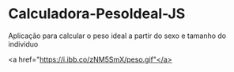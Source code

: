 # Calculadora-PesoIdeal-JS

<p>Aplicação para calcular o peso ideal a partir do sexo e tamanho do individuo</p>

<a href="https://i.ibb.co/zNM5SmX/peso.gif"</a>
